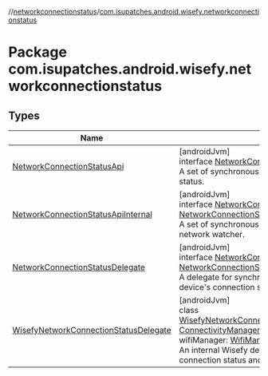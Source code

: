 //[networkconnectionstatus](../../index.md)/[com.isupatches.android.wisefy.networkconnectionstatus](index.md)

# Package com.isupatches.android.wisefy.networkconnectionstatus

## Types

| Name | Summary |
|---|---|
| [NetworkConnectionStatusApi](-network-connection-status-api/index.md) | [androidJvm]<br>interface [NetworkConnectionStatusApi](-network-connection-status-api/index.md)<br>A set of synchronous APIs for checking the device's connection status. |
| [NetworkConnectionStatusApiInternal](-network-connection-status-api-internal/index.md) | [androidJvm]<br>interface [NetworkConnectionStatusApiInternal](-network-connection-status-api-internal/index.md) : [NetworkConnectionStatusApi](-network-connection-status-api/index.md)<br>A set of synchronous internal APIs for attaching and detaching a network watcher. |
| [NetworkConnectionStatusDelegate](-network-connection-status-delegate/index.md) | [androidJvm]<br>interface [NetworkConnectionStatusDelegate](-network-connection-status-delegate/index.md) : [NetworkConnectionStatusApiInternal](-network-connection-status-api-internal/index.md)<br>A delegate for synchronous and asynchronous APIs to check the device's connection status and if it meets certain criteria. |
| [WisefyNetworkConnectionStatusDelegate](-wisefy-network-connection-status-delegate/index.md) | [androidJvm]<br>class [WisefyNetworkConnectionStatusDelegate](-wisefy-network-connection-status-delegate/index.md)(connectivityManager: [ConnectivityManager](https://developer.android.com/reference/kotlin/android/net/ConnectivityManager.html), logger: [WisefyLogger](../../../core/core/com.isupatches.android.wisefy.core.logging/-wisefy-logger/index.md), sdkUtil: [SdkUtil](../../../core/core/com.isupatches.android.wisefy.core.util/-sdk-util/index.md), wifiManager: [WifiManager](https://developer.android.com/reference/kotlin/android/net/wifi/WifiManager.html)) : [NetworkConnectionStatusDelegate](-network-connection-status-delegate/index.md)<br>An internal Wisefy delegate for checking the device's connection status and if it meets certain criteria. |
